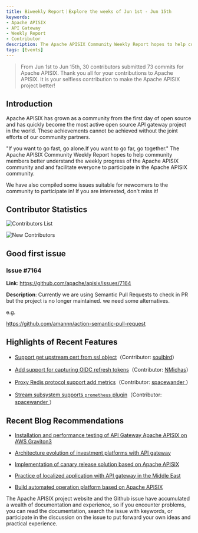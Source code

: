 ```yaml
---
title: Biweekly Report｜Explore the weeks of Jun 1st - Jun 15th
keywords:
- Apache APISIX
- API Gateway
- Weekly Report
- Contributor
description: The Apache APISIX Community Weekly Report hopes to help community members better understand the weekly progress of the Apache APISIX community and and facilitate everyone to participate in the Apache APISIX community.
tags: [Events]
---
```


> From Jun 1st to Jun 15th, 30 contributors submitted 73 commits for Apache APISIX. Thank you all for your contributions to Apache APISIX. It is your selfless contribution to make the Apache APISIX project better!

<!--truncate-->

## Introduction

Apache APISIX has grown as a community from the first day of open source and has quickly become the most active open source API gateway project in the world. These achievements cannot be achieved without the joint efforts of our community partners.

"If you want to go fast, go alone.If you want to go far, go together." The Apache APISIX Community Weekly Report hopes to help community members better understand the weekly progress of the Apache APISIX community and and facilitate everyone to participate in the Apache APISIX community.

We have also compiled some issues suitable for newcomers to the community to participate in! If you are interested, don't miss it!

## Contributor Statistics

![Contributors List](https://user-images.githubusercontent.com/97427731/174762816-bd9ccd9e-0053-4835-bd02-087645698f3a.png)

![New Contributors](https://user-images.githubusercontent.com/97427731/174762904-058d6973-2a31-4b74-ab83-b6e6f32ca368.png)

## Good first issue

### Issue #7164

**Link**: https://github.com/apache/apisix/issues/7164

**Description**: Currently we are using Semantic Pull Requests to check in PR but the project is no longer maintained. we need some alternatives.

e.g.

https://github.com/amannn/action-semantic-pull-request

## Highlights of Recent Features

- [Support get upstream cert from ssl object](https://github.com/apache/apisix/pull/7221)（Contributor: [soulbird](https://github.com/soulbird)）

- [Add support for capturing OIDC refresh tokens](https://github.com/apache/apisix/pull/7220)（Contributor: [NMichas](https://github.com/NMichas)）

- [Proxy Redis protocol support add metrics](https://github.com/apache/apisix/pull/7183)（Contributor: [spacewander ](https://github.com/spacewander)）

- [Stream subsystem supports `prometheus` plugin](https://github.com/apache/apisix/pull/7174)（Contributor: [spacewander ](https://github.com/spacewander)）

## Recent Blog Recommendations

- [Installation and performance testing of API Gateway Apache APISIX on AWS Graviton3](https://apisix.apache.org/blog/2022/06/07/installation-performance-test-of-apigateway-apisix-on-aws-graviton3)

- [Architecture evolution of investment platforms with API gateway](https://apisix.apache.org/blog/2022/06/14/xueqiu-with-apache-apisix)

- [Implementation of canary release solution based on Apache APISIX](https://apisix.apache.org/blog/2022/06/14/how-mse-supports-canary-release-with-apache-apisix)

- [Practice of localized application with API gateway in the Middle East](https://apisix.apache.org/blog/2022/06/14/beeto-with-apache-apisix)

- [Build automated operation platform based on Apache APISIX](https://apisix.apache.org/blog/2022/06/14/automated-operation-base-apache-apisix)

The Apache APISIX project website and the Github issue have accumulated a wealth of documentation and experience, so if you encounter problems, you can read the documentation, search the issue with keywords, or participate in the discussion on the issue to put forward your own ideas and practical experience.

